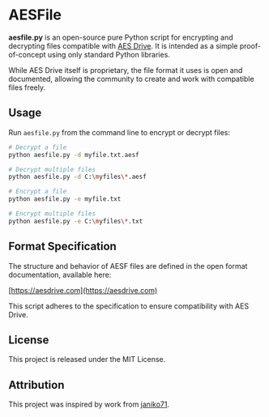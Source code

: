 # AESFile

**aesfile.py** is an open-source pure Python script for encrypting and decrypting files compatible with [AES Drive](https://www.aesdrive.com). It is intended as a simple proof-of-concept using only standard Python libraries.

 While AES Drive itself is proprietary, the file format it uses is open and documented, allowing the community to create and work with compatible files freely.

## Usage

Run `aesfile.py` from the command line to encrypt or decrypt files:

```bash
# Decrypt a file
python aesfile.py -d myfile.txt.aesf

# Decrypt multiple files
python aesfile.py -d C:\myfiles\*.aesf

# Encrypt a file
python aesfile.py -e myfile.txt

# Encrypt multiple files
python aesfile.py -e C:\myfiles\*.txt
```

## Format Specification

The structure and behavior of AESF files are defined in the open format documentation, available here:

[https://aesdrive.com](https://aesdrive.com)

This script adheres to the specification to ensure compatibility with AES Drive.

## License

This project is released under the MIT License.

## Attribution

This project was inspired by work from [janiko71](https://github.com/janiko71).
